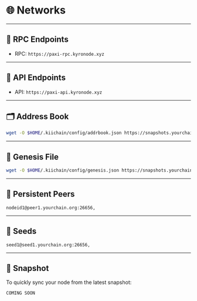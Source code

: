 # 🌐 Networks

---

## 📡 RPC Endpoints
- RPC: `https://paxi-rpc.kyronode.xyz`

---

## 🔎 API Endpoints
- API: `https://paxi-api.kyronode.xyz`

---

## 🗂 Address Book
```bash
wget -O $HOME/.kiichain/config/addrbook.json https://snapshots.yourchain.org/addrbook.json
```

---

## 📜 Genesis File  
```bash
wget -O $HOME/.kiichain/config/genesis.json https://snapshots.yourchain.org/genesis.json
```

---

## 🔗 Persistent Peers
```text
nodeid1@peer1.yourchain.org:26656,
```

---

## 🌱 Seeds
```text
seed1@seed1.yourchain.org:26656,
```

---

## 💾 Snapshot
To quickly sync your node from the latest snapshot:  
```bash
COMING SOON
```
